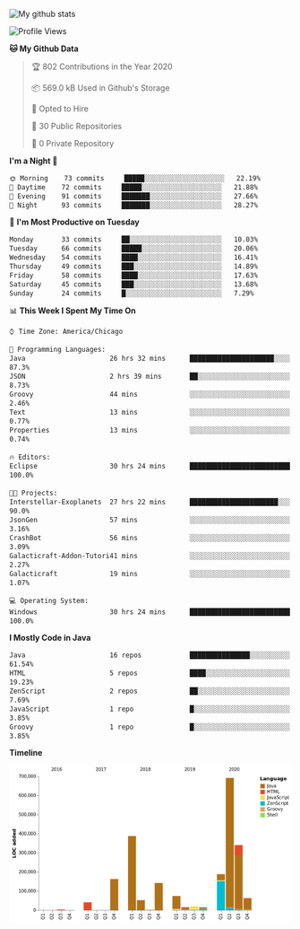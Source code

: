 ![My github stats](https://github-readme-stats.vercel.app/api?username=romvoid95&theme=gruvbox&include_all_commits=true&show_icons=true")

<!--START_SECTION:waka-->
![Profile Views](http://img.shields.io/badge/Profile%20Views-3-blue)

**🐱 My Github Data** 

> 🏆 802 Contributions in the Year 2020
 > 
> 📦 569.0 kB Used in Github's Storage 
 > 
> 💼 Opted to Hire
 > 
> 📜 30 Public Repositories
 > 
> 🔑 0 Private Repository 
 > 
**I'm a Night 🦉** 

```text
🌞 Morning    73 commits     █████░░░░░░░░░░░░░░░░░░░░   22.19% 
🌆 Daytime    72 commits     █████░░░░░░░░░░░░░░░░░░░░   21.88% 
🌃 Evening    91 commits     ███████░░░░░░░░░░░░░░░░░░   27.66% 
🌙 Night      93 commits     ███████░░░░░░░░░░░░░░░░░░   28.27%

```
📅 **I'm Most Productive on Tuesday** 

```text
Monday       33 commits     ██░░░░░░░░░░░░░░░░░░░░░░░   10.03% 
Tuesday      66 commits     █████░░░░░░░░░░░░░░░░░░░░   20.06% 
Wednesday    54 commits     ████░░░░░░░░░░░░░░░░░░░░░   16.41% 
Thursday     49 commits     ███░░░░░░░░░░░░░░░░░░░░░░   14.89% 
Friday       58 commits     ████░░░░░░░░░░░░░░░░░░░░░   17.63% 
Saturday     45 commits     ███░░░░░░░░░░░░░░░░░░░░░░   13.68% 
Sunday       24 commits     █░░░░░░░░░░░░░░░░░░░░░░░░   7.29%

```


📊 **This Week I Spent My Time On** 

```text
⌚︎ Time Zone: America/Chicago

💬 Programming Languages: 
Java                     26 hrs 32 mins      █████████████████████░░░░   87.3% 
JSON                     2 hrs 39 mins       ██░░░░░░░░░░░░░░░░░░░░░░░   8.73% 
Groovy                   44 mins             ░░░░░░░░░░░░░░░░░░░░░░░░░   2.46% 
Text                     13 mins             ░░░░░░░░░░░░░░░░░░░░░░░░░   0.77% 
Properties               13 mins             ░░░░░░░░░░░░░░░░░░░░░░░░░   0.74%

🔥 Editors: 
Eclipse                  30 hrs 24 mins      █████████████████████████   100.0%

🐱‍💻 Projects: 
Interstellar-Exoplanets  27 hrs 22 mins      ██████████████████████░░░   90.0% 
JsonGen                  57 mins             ░░░░░░░░░░░░░░░░░░░░░░░░░   3.16% 
CrashBot                 56 mins             ░░░░░░░░░░░░░░░░░░░░░░░░░   3.09% 
Galacticraft-Addon-Tutori41 mins             ░░░░░░░░░░░░░░░░░░░░░░░░░   2.27% 
Galacticraft             19 mins             ░░░░░░░░░░░░░░░░░░░░░░░░░   1.07%

💻 Operating System: 
Windows                  30 hrs 24 mins      █████████████████████████   100.0%

```

**I Mostly Code in Java** 

```text
Java                     16 repos            ███████████████░░░░░░░░░░   61.54% 
HTML                     5 repos             ████░░░░░░░░░░░░░░░░░░░░░   19.23% 
ZenScript                2 repos             ██░░░░░░░░░░░░░░░░░░░░░░░   7.69% 
JavaScript               1 repo              █░░░░░░░░░░░░░░░░░░░░░░░░   3.85% 
Groovy                   1 repo              █░░░░░░░░░░░░░░░░░░░░░░░░   3.85%

```


**Timeline**

![Chart not found](https://github.com/ROMVoid95/ROMVoid95/blob/master/charts/bar_graph.png) 


<!--END_SECTION:waka-->

